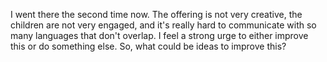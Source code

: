 I went there the second time now. The offering is not very creative, the children are not very engaged, and it's really hard to communicate with so many languages that don't overlap.
I feel a strong urge to either improve this or do something else.
So, what could be ideas to improve this?